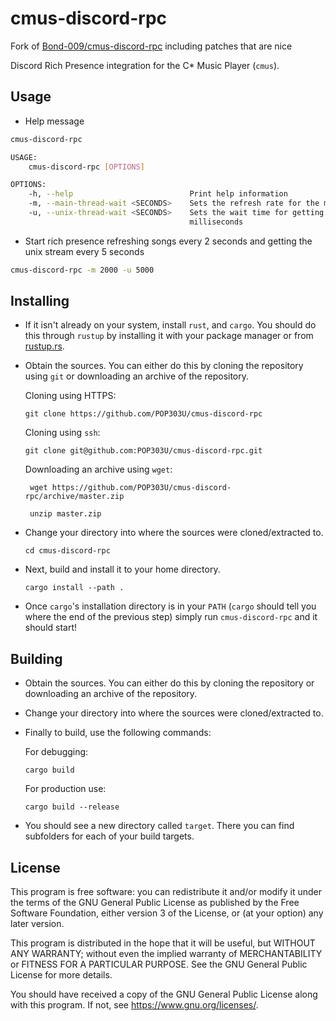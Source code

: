 # cmus-discord-rpc

Fork of [Bond-009/cmus-discord-rpc](https://github.com/Bond-009/cmus-discord-rpc) including patches that are nice

Discord Rich Presence integration for the C* Music Player (`cmus`).

## Usage

- Help message
```sh
cmus-discord-rpc 

USAGE:
    cmus-discord-rpc [OPTIONS]

OPTIONS:
    -h, --help                          Print help information
    -m, --main-thread-wait <SECONDS>    Sets the refresh rate for the main thread in milliseconds
    -u, --unix-thread-wait <SECONDS>    Sets the wait time for getting the Unix stream in
                                        milliseconds
```

- Start rich presence refreshing songs every 2 seconds and getting the unix stream every 5 seconds
```sh 
cmus-discord-rpc -m 2000 -u 5000
```

## Installing

- If it isn't already on your system, install `rust`, and `cargo`. You should do this through `rustup` by installing it with your package manager or from [rustup.rs](https://rustup.rs).

- Obtain the sources. You can either do this by cloning the repository using `git` or downloading an archive of the repository.

  Cloning using HTTPS:

      git clone https://github.com/POP303U/cmus-discord-rpc

  Cloning using `ssh`:

      git clone git@github.com:POP303U/cmus-discord-rpc.git

  Downloading an archive using `wget`:

       wget https://github.com/POP303U/cmus-discord-rpc/archive/master.zip

       unzip master.zip

- Change your directory into where the sources were cloned/extracted to.

      cd cmus-discord-rpc

- Next, build and install it to your home directory.

      cargo install --path .

- Once `cargo`'s installation directory is in your `PATH` (`cargo` should tell you where the end of the previous step) simply run `cmus-discord-rpc` and it should start!

## Building

- Obtain the sources. You can either do this by cloning the repository or downloading an archive of the repository.

- Change your directory into where the sources were cloned/extracted to.

- Finally to build, use the following commands:

  For debugging:

      cargo build

  For production use:

      cargo build --release

- You should see a new directory called `target`. There you can find subfolders for each of your build targets.

## License

This program is free software: you can redistribute it and/or modify
it under the terms of the GNU General Public License as published by
the Free Software Foundation, either version 3 of the License, or
(at your option) any later version.

This program is distributed in the hope that it will be useful,
but WITHOUT ANY WARRANTY; without even the implied warranty of
MERCHANTABILITY or FITNESS FOR A PARTICULAR PURPOSE.  See the
GNU General Public License for more details.

You should have received a copy of the GNU General Public License
along with this program.  If not, see https://www.gnu.org/licenses/.
